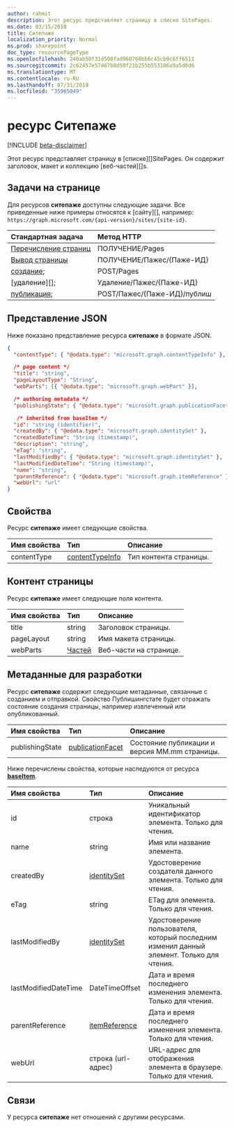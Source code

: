 ```yaml
---
author: rahmit
description: Этот ресурс представляет страницу в списке SitePages.
ms.date: 03/15/2018
title: Ситепаже
localization_priority: Normal
ms.prod: sharepoint
doc_type: resourcePageType
ms.openlocfilehash: 240ab50f31d500fad960768bb6c45cb9c6ff6511
ms.sourcegitcommit: 2c62457e57467b8d50f21b255b553106a9a5d8d6
ms.translationtype: MT
ms.contentlocale: ru-RU
ms.lasthandoff: 07/31/2019
ms.locfileid: "35965049"
---
```

# <a name="sitepage-resource"></a>ресурс Ситепаже

[!INCLUDE [beta-disclaimer](../../includes/beta-disclaimer.md)]

Этот ресурс представляет страницу в [списке][]SitePages.
Он содержит заголовок, макет и коллекцию [веб-частей][]s.

## <a name="tasks-on-a-page"></a>Задачи на странице

Для ресурсов **ситепаже** доступны следующие задачи.
Все приведенные ниже примеры относятся к [сайту][], например: `https://graph.microsoft.com/{api-version}/sites/{site-id}`.

| Стандартная задача                     | Метод HTTP
|:--------------------------------|:------------------------------
| [Перечисление страниц][]                  | ПОЛУЧЕНИЕ/Pages
| [Вывод страницы][]                    | ПОЛУЧЕНИЕ/Пажес/{Паже-ИД}
| [создание][];                      | POST/Pages
| [удаление][];                      | Удаление/Пажес/{Паже-ИД}
| [публикация][];                     | POST/Пажес/{Паже-ИД}/публиш

[Перечисление страниц]: ../api/sitepage-list.md
[Вывод страницы]: ../api/sitepage-get.md
[Создание]: ../api/sitepage-create.md
[Delete]: ../api/sitepage-delete.md
[публикация]: ../api/sitepage-publish.md;

## <a name="json-representation"></a>Представление JSON

Ниже показано представление ресурса **ситепаже** в формате JSON.

<!--{
  "blockType": "resource",
  "keyProperty": "id",
  "baseType": "microsoft.graph.baseItem",
  "@odata.type": "microsoft.graph.sitePage",
  "openType": true
}-->

```json
{
  "contentType": { "@odata.type": "microsoft.graph.contentTypeInfo" },

  /* page content */
  "title": "string",
  "pageLayoutType": "String",
  "webParts": [{ "@odata.type": "microsoft.graph.webPart" }],

  /* authoring metadata */
  "publishingState": { "@odata.type": "microsoft.graph.publicationFacet" },

   /* inherited from baseItem */
  "id": "string (identifier)",
  "createdBy": { "@odata.type": "microsoft.graph.identitySet" },
  "createdDateTime": "String (timestamp)",
  "description": "string",
  "eTag": "string",
  "lastModifiedBy": { "@odata.type": "microsoft.graph.identitySet" },
  "lastModifiedDateTime": "String (timestamp)",
  "name": "string",
  "parentReference": { "@odata.type": "microsoft.graph.itemReference" },
  "webUrl": "url"
}
```

## <a name="properties"></a>Свойства

Ресурс **ситепаже** имеет следующие свойства.

| Имя свойства    | Тип                         | Описание
|:-----------------|:-----------------------------|:---------------------------
| contentType      | [contentTypeInfo][]          | Тип контента страницы.

## <a name="page-content"></a>Контент страницы

Ресурс **ситепаже** имеет следующие поля контента.

| Имя свойства      | Тип                       | Описание
|:-------------------|:---------------------------|:---------------------------
| title              | string                     | Заголовок страницы.
| pageLayout         | string                     | Имя макета страницы.
| webParts           | [Частей][]                | Веб-части на странице.

## <a name="authoring-metadata"></a>Метаданные для разработки

Ресурс **ситепаже** содержит следующие метаданные, связанные с созданием и отправкой. Свойство Публишингстате будет отражать состояние создания страницы, например извлеченный или опубликованный.

| Имя свойства          | Тип                   | Описание
|:-----------------------|:-----------------------|:---------------------------
| publishingState        | [publicationFacet][]   | Состояние публикации и версия MM.mm страницы.

Ниже перечислены свойства, которые наследуются от ресурса **[baseItem][]**.

| Имя свойства        | Тип              | Описание
|:---------------------|:------------------|:----------------------------------
| id                   | строка            | Уникальный идентификатор элемента. Только для чтения.
| name                 | string            | Имя или название элемента.
| createdBy            | [identitySet][]   | Удостоверение создателя данного элемента. Только для чтения.
| eTag                 | string            | ETag для элемента. Только для чтения.
| lastModifiedBy       | [identitySet][]   | Удостоверение пользователя, который последним изменил данный элемент. Только для чтения.
| lastModifiedDateTime | DateTimeOffset    | Дата и время последнего изменения элемента. Только для чтения.
| parentReference      | [itemReference][] | Дата и время последнего изменения элемента. Только для чтения.
| webUrl               | строка (url-адрес)      | URL-адрес для отображения элемента в браузере. Только для чтения.

## <a name="relationships"></a>Связи

У ресурса **ситепаже** нет отношений с другими ресурсами.

[baseItem]: baseitem.md
[contentTypeInfo]: contenttypeinfo.md
[columnDefinition]: columndefinition.md
[identitySet]: identityset.md
[itemReference]: itemreference.md
[list]: list.md
[listInfo]: listinfo.md
[listItem]: listitem.md
[publicationFacet]: publicationfacet.md
[сайта]: site.md
[Частей]: webpart.md

<!--
{
  "type": "#page.annotation",
  "description": "",
  "keywords": "",
  "section": "documentation",
  "tocPath": "Resources/Page",
  "tocBookmarks": {
    "Page": "#"
  },
  "suppressions": []
}
-->

<!--
TODO:
* Define {page-id}
* Update examples
    * Be consistent with other URLs in the documentation.
    * Try to use the same site, library, etc.
    * Add the URL to the underlying list item resource in the API
* PATCH for list item patches /item/{item-id}/fields.
-->
